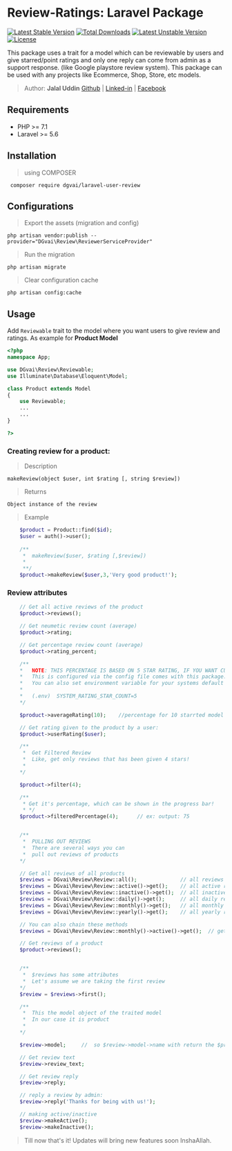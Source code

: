 # Review-Ratings: Laravel Package
[![Latest Stable Version](https://poser.pugx.org/dgvai/laravel-user-review/v/stable)](https://packagist.org/packages/dgvai/laravel-user-review)
[![Total Downloads](https://poser.pugx.org/dgvai/laravel-user-review/downloads)](https://packagist.org/packages/dgvai/laravel-user-review)
[![Latest Unstable Version](https://poser.pugx.org/dgvai/laravel-user-review/v/unstable)](https://packagist.org/packages/dgvai/laravel-user-review)
[![License](https://poser.pugx.org/dgvai/laravel-user-review/license)](https://packagist.org/packages/dgvai/laravel-user-review)

This package uses a trait for a model which can be reviewable by users and give starred/point ratings and only one reply can come from admin as a support response. (like Google playstore review system). This package can be used with any projects like Ecommerce, Shop, Store, etc models. 

> Author: **Jalal Uddin** [Github](https://github.com/dgvai-git) | [Linked-in](https://linkedin.com/in/dgvai) | [Facebook](https://facebook.com/dgvai.hridoy)

## Requirements
<ul>
<li>PHP >= 7.1</li>
<li>Laravel >= 5.6</li>
</ul>

## Installation
> using COMPOSER

`` composer require dgvai/laravel-user-review``

## Configurations
> Export the assets (migration and config)

``php artisan vendor:publish --provider="DGvai\Review\ReviewerServiceProvider" ``

> Run the migration

``php artisan migrate``

> Clear configuration cache

``php artisan config:cache``

## Usage
Add ``Reviewable`` trait to the model where you want users to give review and ratings. As example for **Product Model** 

```php
<?php 
namespace App;

use DGvai\Review\Reviewable;
use Illuminate\Database\Eloquent\Model;

class Product extends Model
{
    use Reviewable;
    ...
    ...
}

?>
```

### Creating review for a product:
> Description

``makeReview(object $user, int $rating [, string $review])``

> Returns

``Object instance of the review``

> Example

```php
    $product = Product::find($id);
    $user = auth()->user();
    
    /**
     *  makeReview($user, $rating [,$review])
     * 
     **/
    $product->makeReview($user,3,'Very good product!');
```

### Review attributes
```php
    // Get all active reviews of the product
    $product->reviews();

    // Get neumetic review count (average)
    $product->rating;

    // Get percentage review count (average)
    $product->rating_percent;

    /**
    *   NOTE: THIS PERCENTAGE IS BASED ON 5 STAR RATING, IF YOU WANT CUSTOM STAR, USE BELLOW
    *   This is configured via the config file comes with this package: user-review.php
    *   You can also set environment variable for your systems default star count
    *
    *   (.env)  SYSTEM_RATING_STAR_COUNT=5 
    */

    $product->averageRating(10);    //percentage for 10 starrted model

    // Get rating given to the product by a user:
    $product->userRating($user);

    /**
     *  Get Filtered Review
     *  Like, get only reviews that has been given 4 stars!
     * 
    */

    $product->filter(4);

    /**
     * Get it's percentage, which can be shown in the progress bar!
     * */ 
    $product->filteredPercentage(4);      // ex: output: 75 


    /**
     *  PULLING OUT REVIEWS
     *  There are several ways you can
     *  pull out reviews of products
    */

    // Get all reviews of all products
    $reviews = DGvai\Review\Review::all();              // all reviews
    $reviews = DGvai\Review\Review::active()->get();    // all active reviews
    $reviews = DGvai\Review\Review::inactive()->get();  // all inactive reviews
    $reviews = DGvai\Review\Review::daily()->get();     // all daily reviews
    $reviews = DGvai\Review\Review::monthly()->get();   // all monthly reviews
    $reviews = DGvai\Review\Review::yearly()->get();    // all yearly reviews

    // You can also chain these methods
    $reviews = DGvai\Review\Review::monthly()->active()->get();  // get aa monthly active reviews

    // Get reviews of a product
    $product->reviews();


    /**
     *  $reviews has some attributes
     *  Let's assume we are taking the first review
    */
    $review = $reviews->first();

    /**
     *  This the model object of the traited model
     *  In our case it is product
     * 
    */

    $review->model;     //  so $review->model->name with return the $product->name

    // Get review text
    $review->review_text;

    // Get review reply
    $review->reply;

    // reply a review by admin:
    $review->reply('Thanks for being with us!');

    // making active/inactive
    $review->makeActive();
    $review->makeInactive();

```

> Till now that's it! Updates will bring new features soon InshaAllah.